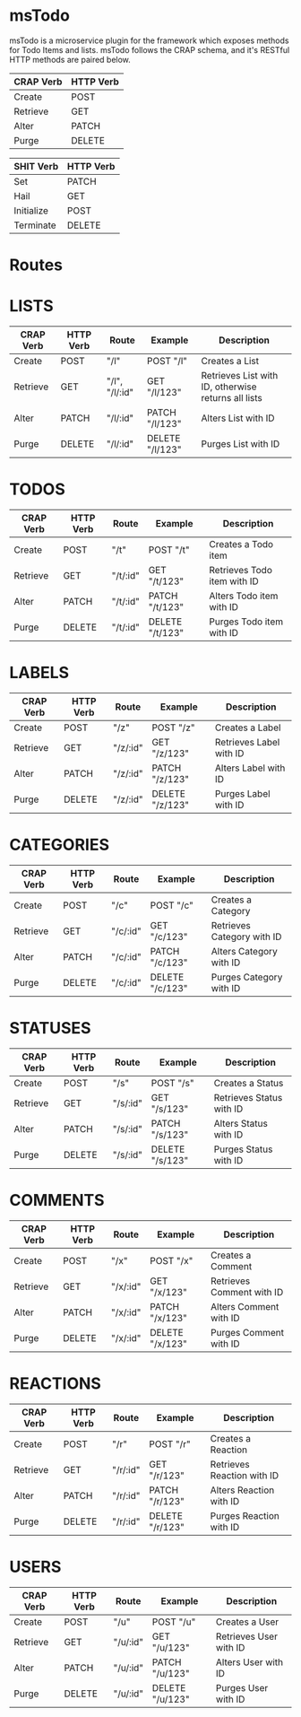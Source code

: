 # msTodo
msTodo is a microservice plugin for the framework which exposes methods for Todo Items and lists. 
msTodo follows the CRAP schema, and it's RESTful HTTP methods are paired below.

| CRAP Verb | HTTP Verb |
|-----------|-----------|
| Create    | POST      |
| Retrieve  | GET       |
| Alter     | PATCH     |
| Purge     | DELETE    |

| SHIT Verb  | HTTP Verb |
|------------|-----------|
| Set        | PATCH     |
| Hail       | GET       |
| Initialize | POST      |
| Terminate  | DELETE    |

# Routes


# LISTS

| CRAP Verb | HTTP Verb | Route          | Example         | Description                                         |
|-----------|-----------|----------------|-----------------|-----------------------------------------------------|
| Create    | POST      | "/l"           | POST "/l"       | Creates a List                                      |
| Retrieve  | GET       | "/l", "/l/:id" | GET "/l/123"    | Retrieves List with ID, otherwise returns all lists |
| Alter     | PATCH     | "/l/:id"       | PATCH "/l/123"  | Alters List with ID                                 |
| Purge     | DELETE    | "/l/:id"       | DELETE "/l/123" | Purges List with ID                                 |

# TODOS

| CRAP Verb | HTTP Verb | Route    | Example         | Description                 |
|-----------|-----------|----------|-----------------|-----------------------------|
| Create    | POST      | "/t"     | POST "/t"       | Creates a Todo item         |
| Retrieve  | GET       | "/t/:id" | GET "/t/123"    | Retrieves Todo item with ID |
| Alter     | PATCH     | "/t/:id" | PATCH "/t/123"  | Alters Todo item with ID    |
| Purge     | DELETE    | "/t/:id" | DELETE "/t/123" | Purges Todo item with ID    |

# LABELS

| CRAP Verb | HTTP Verb | Route    | Example         | Description             |
|-----------|-----------|----------|-----------------|-------------------------|
| Create    | POST      | "/z"     | POST "/z"       | Creates a Label         |
| Retrieve  | GET       | "/z/:id" | GET "/z/123"    | Retrieves Label with ID |
| Alter     | PATCH     | "/z/:id" | PATCH "/z/123"  | Alters Label with ID    |
| Purge     | DELETE    | "/z/:id" | DELETE "/z/123" | Purges Label with ID    |

# CATEGORIES

| CRAP Verb | HTTP Verb | Route    | Example         | Description                |
|-----------|-----------|----------|-----------------|----------------------------|
| Create    | POST      | "/c"     | POST "/c"       | Creates a Category         |
| Retrieve  | GET       | "/c/:id" | GET "/c/123"    | Retrieves Category with ID |
| Alter     | PATCH     | "/c/:id" | PATCH "/c/123"  | Alters Category with ID    |
| Purge     | DELETE    | "/c/:id" | DELETE "/c/123" | Purges Category with ID    |

# STATUSES

| CRAP Verb | HTTP Verb | Route    | Example         | Description              |
|-----------|-----------|----------|-----------------|--------------------------|
| Create    | POST      | "/s"     | POST "/s"       | Creates a Status         |
| Retrieve  | GET       | "/s/:id" | GET "/s/123"    | Retrieves Status with ID |
| Alter     | PATCH     | "/s/:id" | PATCH "/s/123"  | Alters Status with ID    |
| Purge     | DELETE    | "/s/:id" | DELETE "/s/123" | Purges Status with ID    |

# COMMENTS 

| CRAP Verb | HTTP Verb | Route    | Example         | Description               |
|-----------|-----------|----------|-----------------|---------------------------|
| Create    | POST      | "/x"     | POST "/x"       | Creates a Comment         |
| Retrieve  | GET       | "/x/:id" | GET "/x/123"    | Retrieves Comment with ID |
| Alter     | PATCH     | "/x/:id" | PATCH "/x/123"  | Alters Comment with ID    |
| Purge     | DELETE    | "/x/:id" | DELETE "/x/123" | Purges Comment with ID    |

# REACTIONS

| CRAP Verb | HTTP Verb | Route    | Example         | Description                |
|-----------|-----------|----------|-----------------|----------------------------|
| Create    | POST      | "/r"     | POST "/r"       | Creates a Reaction         |
| Retrieve  | GET       | "/r/:id" | GET "/r/123"    | Retrieves Reaction with ID |
| Alter     | PATCH     | "/r/:id" | PATCH "/r/123"  | Alters Reaction with ID    |
| Purge     | DELETE    | "/r/:id" | DELETE "/r/123" | Purges Reaction with ID    |

# USERS

| CRAP Verb | HTTP Verb | Route    | Example         | Description            |
|-----------|-----------|----------|-----------------|------------------------|
| Create    | POST      | "/u"     | POST "/u"       | Creates a User         |
| Retrieve  | GET       | "/u/:id" | GET "/u/123"    | Retrieves User with ID |
| Alter     | PATCH     | "/u/:id" | PATCH "/u/123"  | Alters User with ID    |
| Purge     | DELETE    | "/u/:id" | DELETE "/u/123" | Purges User with ID    |
